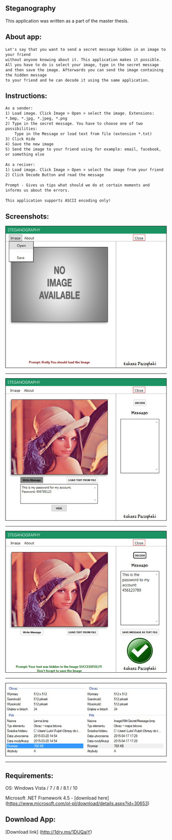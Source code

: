 ## Steganography
This application was written as a part of the master thesis.

## About app:
```
Let's say that you want to send a secret message hidden in an image to your friend 
without anyone knowing about it. This application makes it possible. 
All you have to do is select your image, type in the secret message
and then save the image. Afterwards you can send the image containing the hidden message
to your friend and he can decode it using the same application.
```

## Instructions:
```
As a sender:
1) Load image. Click Image > Open > select the image. Extensions: *.bmp, *.jpg, *.jpeg, *.png
2) Type in the secret message. You have to choose one of two possibilities: 
    Type in the Message or load text from file (extension *.txt)
3) Click Hide
4) Save the new image
5) Send the image to your friend using for example: email, facebook, or something else

As a reciver:
1) Load image. Click Image > Open > select the image from your friend
2) Click Decode Button and read the message

Prompt - Gives us tips what should we do at certain moments and informs us about the errors.

This application supports ASCII encoding only!
```
## Screenshots:

![Image](Screenshots/1.jpg)

----
![Image](Screenshots/2.jpg)

----
![Image](Screenshots/3.jpg)

----
![Image](Screenshots/4.jpg)

----

## Requirements:

OS: Windows Vista / 7 / 8 / 8.1 / 10

Microsoft .NET Framework 4.5 - [download here] (https://www.microsoft.com/pl-pl/download/details.aspx?id=30653)

## Download App:
[Download link] (http://1drv.ms/1DUQaiY)
